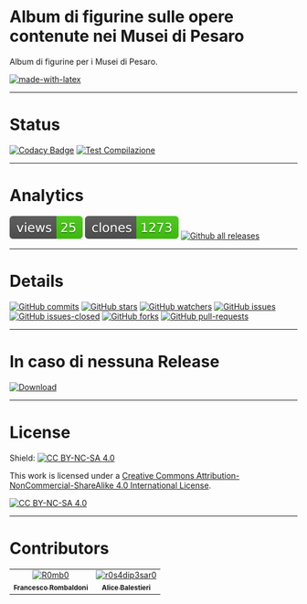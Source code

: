 # Album di figurine sulle opere contenute nei Musei di Pesaro
Album di figurine per i Musei di Pesaro.  

[![made-with-latex](https://img.shields.io/badge/Made%20with-LaTeX-1f425f.svg)](https://www.latex-project.org/)

---

# Status
[![Codacy Badge](https://app.codacy.com/project/badge/Grade/af1d08580e714a459422267c529467b2)](https://app.codacy.com/gh/Pomodoro-Musei-di-Pesaro/Pesaro-Museums-stickers-Album/dashboard?utm_source=gh&utm_medium=referral&utm_content=&utm_campaign=Badge_grade)
[![Test Compilazione](https://github.com/Pomodoro-Musei-di-Pesaro/Pesaro-Museums-stickers-Album/actions/workflows/LaTeX_Action.yml/badge.svg?branch=main&event=push)](https://github.com/Pomodoro-Musei-di-Pesaro/Pesaro-Museums-stickers-Album/actions/workflows/LaTeX_Action.yml)

---

# Analytics
[![views](https://raw.githubusercontent.com/Pomodoro-Musei-di-Pesaro/Pesaro-Museums-stickers-Album/traffic/traffic-Pesaro-Museums-stickers-Album/views.svg)](https://github.com/Pomodoro-Musei-di-Pesaro/Pesaro-Museums-stickers-Album)
[![clones](https://raw.githubusercontent.com/Pomodoro-Musei-di-Pesaro/Pesaro-Museums-stickers-Album/traffic/traffic-Pesaro-Museums-stickers-Album/clones.svg)](https://github.com/Pomodoro-Musei-di-Pesaro/Pesaro-Museums-stickers-Album)
[![Github all releases](https://img.shields.io/github/downloads/Pomodoro-Musei-di-Pesaro/Pesaro-Museums-stickers-Album/total.svg)](https://GitHub.com/Pomodoro-Musei-di-Pesaro/Pesaro-Museums-stickers-Album/releases/)

---

# Details
[![GitHub commits](https://badgen.net/github/commits/Pomodoro-Musei-di-Pesaro/Pesaro-Museums-stickers-Album)](https://GitHub.com/Pomodoro-Musei-di-Pesaro/Pesaro-Museums-stickers-Album/commit/)
[![GitHub stars](https://badgen.net/github/stars/Pomodoro-Musei-di-Pesaro/Pesaro-Museums-stickers-Album)](https://GitHub.com/Pomodoro-Musei-di-Pesaro/Pesaro-Museums-stickers-Album/stargazers/)
[![GitHub watchers](https://img.shields.io/github/watchers/Pomodoro-Musei-di-Pesaro/Pesaro-Museums-stickers-Album?color=blue)](https://github.com/Pomodoro-Musei-di-Pesaro/Pesaro-Museums-stickers-Album/watchers)
[![GitHub issues](https://img.shields.io/github/issues/Pomodoro-Musei-di-Pesaro/Pesaro-Museums-stickers-Album.svg)](https://GitHub.com/Pomodoro-Musei-di-Pesaro/Pesaro-Museums-stickers-Album/issues/)
[![GitHub issues-closed](https://img.shields.io/github/issues-closed/Pomodoro-Musei-di-Pesaro/Pesaro-Museums-stickers-Album.svg)](https://GitHub.com/Pomodoro-Musei-di-Pesaro/Pesaro-Museums-stickers-Album/issues?q=is%3Aissue+is%3Aclosed)
[![GitHub forks](https://badgen.net/github/forks/Pomodoro-Musei-di-Pesaro/Pesaro-Museums-stickers-Album/)](https://GitHub.com/Pomodoro-Musei-di-Pesaro/Pesaro-Museums-stickers-Album/network/)
[![GitHub pull-requests](https://img.shields.io/github/issues-pr/Pomodoro-Musei-di-Pesaro/Pesaro-Museums-stickers-Album.svg)](https://GitHub.com/Pomodoro-Musei-di-Pesaro/Pesaro-Museums-stickers-Album/pull/)

---

# In caso di nessuna Release
[![Download](https://custom-icon-badges.demolab.com/badge/-Scarica%20i%20documenti%20dimostrativi-blue?style=for-the-badge&logo=download&logoColor=white "Documenti")](https://nightly.link/Pomodoro-Musei-di-Pesaro/Pesaro-Museums-stickers-Album/workflows/LaTeX_Action/main/Album.zip)


---

# License
Shield: [![CC BY-NC-SA 4.0][cc-by-nc-sa-shield]][cc-by-nc-sa]

This work is licensed under a
[Creative Commons Attribution-NonCommercial-ShareAlike 4.0 International License][cc-by-nc-sa].

[![CC BY-NC-SA 4.0][cc-by-nc-sa-image]][cc-by-nc-sa]

[cc-by-nc-sa]: http://creativecommons.org/licenses/by-nc-sa/4.0/
[cc-by-nc-sa-image]: https://licensebuttons.net/l/by-nc-sa/4.0/88x31.png
[cc-by-nc-sa-shield]: https://img.shields.io/badge/License-CC%20BY--NC--SA%204.0-lightgrey.svg

---

# Contributors
<!-- readme: collaborators,contributors -start -->
<table>
	<tbody>
		<tr>
            <td align="center">
                <a href="https://github.com/R0mb0">
                    <img src="https://avatars.githubusercontent.com/u/72658034?v=4" width="100;" alt="R0mb0"/>
                    <br />
                    <sub><b>Francesco Rombaldoni</b></sub>
                </a>
            </td>
            <td align="center">
                <a href="https://github.com/r0s4dip3sar0">
                    <img src="https://avatars.githubusercontent.com/u/130976709?v=4" width="100;" alt="r0s4dip3sar0"/>
                    <br />
                    <sub><b>Alice Balestieri</b></sub>
                </a>
            </td>
		</tr>
	<tbody>
</table>
<!-- readme: collaborators,contributors -end -->
